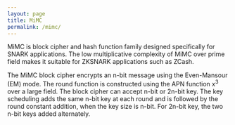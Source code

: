 ```yaml
---
layout: page
title: MiMC
permalink: /mimc/
---
```

MiMC is block cipher and hash function family designed specifically for SNARK applications. The low multiplicative complexity of MiMC over prime field makes it
suitable for ZKSNARK applications such as ZCash.

The MiMC block cipher encrypts an n-bit message using the Even-Mansour (EM) mode. The round function is constructed using the APN function x<sup>3</sup> over a large field. The block cipher can accept n-bit or 2n-bit key. The key scheduling adds the same n-bit key at each round and is followed by the round constant addition, when the key size is n-bit. For 2n-bit key, the two n-bit keys added alternately. 

 